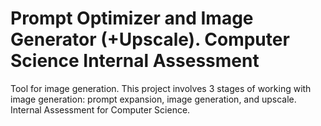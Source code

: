 # Prompt Optimizer and Image Generator (+Upscale). Computer Science Internal Assessment

Tool for image generation. This project involves 3 stages of working with image generation: prompt expansion, image generation, and upscale. Internal Assessment for Computer Science.
